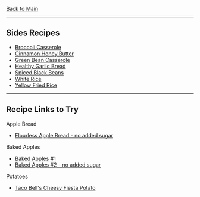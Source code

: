 [Back to Main](/README.md)

---
## Sides Recipes

- [Broccoli Casserole](/10%20Food/Broccoli%20Casserole.md)
- [Cinnamon Honey Butter](/10%20Food/Cinnamon%20Honey%20Butter.md)
- [Green Bean Casserole](/10%20Food/Green%20Bean%20Casserole.md)
- [Healthy Garlic Bread](/10%20Food/Healthy%20Garlic%20Bread.md)
- [Spiced Black Beans](/10%20Food/Spiced%20Black%20Beans.md)
- [White Rice](/10%20Food/White%20Rice.md)
- [Yellow Fried Rice](/10%20Food/Yellow%20Fried%20Rice.md)

---
## Recipe Links to Try

Apple Bread
- [Flourless Apple Bread - no added sugar](https://thebakermama.com/recipes/healthy-flourless-fresh-apple-bread/)

Baked Apples
- [Baked Apples #1](https://www.allrecipes.com/recipe/255931/baked-cinnamon-apples/)
- [Baked Apples #2 - no added sugar](https://happyhealthymama.com/simple-baked-apples.html)

Potatoes
- [Taco Bell's Cheesy Fiesta Potato](https://copykat.com/taco-bell-cheesy-fiesta-potatoes)